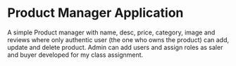 # Product Manager Application
A simple Product manager with name, desc, price, category, image and reviews where only authentic user (the one who owns the product) can add, update and delete product. Admin can add users and assign roles as saler and buyer developed for my class assignment.

